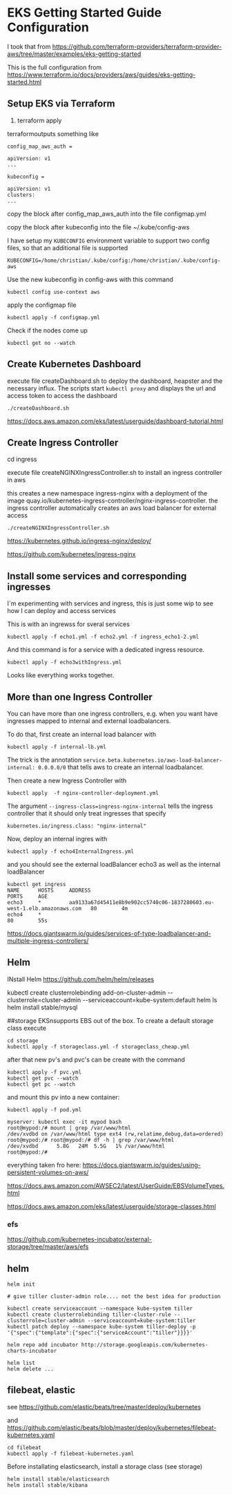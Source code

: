 # EKS Getting Started Guide Configuration

I took  that from  https://github.com/terraform-providers/terraform-provider-aws/tree/master/examples/eks-getting-started

This is the full configuration from https://www.terraform.io/docs/providers/aws/guides/eks-getting-started.html



## Setup EKS via Terraform
1. terraform apply

terraformoutputs something like

```
config_map_aws_auth = 

apiVersion: v1
... 

kubeconfig = 

apiVersion: v1
clusters:
... 
```




copy the block after config_map_aws_auth into the file configmap.yml 

copy the block after kubeconfig into the file ~/.kube/config-aws 


I have setup my ```KUBECONFIG``` environment variable to support two config files, so that an additional file is supported

```KUBECONFIG=/home/christian/.kube/config:/home/christian/.kube/config-aws```


Use the new kubeconfig in config-aws with this command

```
kubectl config use-context aws
```

apply the configmap file
 
```
kubectl apply -f configmap.yml 
```

Check if the nodes come up 
```
kubectl get no --watch
```


## Create Kubernetes Dashboard


execute file createDashboard.sh to deploy the dashboard, heapster and the necessary influx.
The scripts start ```kubectl proxy``` and displays the url and access token to access the dashboard

```
./createDashboard.sh
```


https://docs.aws.amazon.com/eks/latest/userguide/dashboard-tutorial.html


## Create Ingress Controller

cd ingress

execute file createNGINXIngressController.sh to install an ingress controller in aws

this creates a new namespace ingress-nginx with a deployment of the image quay.io/kubernetes-ingress-controller/nginx-ingress-controller. the ingress controller automatically creates an aws load balancer for external access

```
./createNGINXIngressController.sh
```

https://kubernetes.github.io/ingress-nginx/deploy/

https://github.com/kubernetes/ingress-nginx


## Install some services and corresponding ingresses

I`m experimenting with services and ingress, this is just some wip to see how I can deploy and access services

This is with an ingrewss for sveral services

```
kubectl apply -f echo1.yml -f echo2.yml -f ingress_echo1-2.yml 
```

And this command is for a service with a dedicated ingress resource.

```
kubectl apply -f echo3withIngress.yml 
```

Looks like everything works together.

## More than one Ingress Controller

You can have more than one ingress controllers, e.g. when you want have ingresses mapped to internal and external loadbalancers.

To do that, first create an internal load balancer with

```
kubectl apply -f internal-lb.yml
```

The trick is the annotation ``` service.beta.kubernetes.io/aws-load-balancer-internal: 0.0.0.0/0 ``` that tells aws to create an internal loadbalancer.

Then create a new Ingress Controller with
```
kubectl apply  -f nginx-controller-deployment.yml
```

The argument ``` --ingress-class=ingress-nginx-internal ``` tells the ingress controller that it should only treat ingresses that specify

``` kubernetes.io/ingress.class: "nginx-internal" ```


Now, deploy an internal ingres with
```
kubectl apply -f echo4InternalIngress.yml 

```
and you should see the external loadBalancer echo3 as well as the internal loadBalancer

```
kubectl get ingress
NAME      HOSTS     ADDRESS                                                                   PORTS     AGE
echo3     *         aa9133a67d45411e8b9e902cc5740c06-1837280603.eu-west-1.elb.amazonaws.com   80        4m
echo4     *                                                                                   80        55s
```

https://docs.giantswarm.io/guides/services-of-type-loadbalancer-and-multiple-ingress-controllers/


## Helm

INstall Helm
https://github.com/helm/helm/releases

kubectl create clusterrolebinding add-on-cluster-admin --clusterrole=cluster-admin --serviceaccount=kube-system:default
helm ls
helm install stable/mysql

##storage
EKSnsupports EBS out of the box. To create a default storage class execute

```
cd storage
kubectl apply -f storageclass.yml -f storageclass_cheap.yml
```

after that new pv's and pvc's can be create with the command
```
kubectl apply -f pvc.yml 
kubectl get pvc --watch
kubectl get pc --watch

```

and mount this pv into a new container:

```
kubectl apply -f pod.yml 
```

```
myserver: kubectl exec -it mypod bash
root@mypod:/# mount | grep /var/www/html
/dev/xvdbd on /var/www/html type ext4 (rw,relatime,debug,data=ordered)
root@mypod:/# root@mypod:/# df -h | grep /var/www/html
/dev/xvdbd      5.8G   24M  5.5G   1% /var/www/html
root@mypod:/# 

```

everything taken fro here: https://docs.giantswarm.io/guides/using-persistent-volumes-on-aws/





https://docs.aws.amazon.com/AWSEC2/latest/UserGuide/EBSVolumeTypes.html

https://docs.aws.amazon.com/eks/latest/userguide/storage-classes.html



### efs

https://github.com/kubernetes-incubator/external-storage/tree/master/aws/efs



## helm

```
helm init

# give tiller cluster-admin role.... not the best idea for production

kubectl create serviceaccount --namespace kube-system tiller
kubectl create clusterrolebinding tiller-cluster-rule --clusterrole=cluster-admin --serviceaccount=kube-system:tiller
kubectl patch deploy --namespace kube-system tiller-deploy -p '{"spec":{"template":{"spec":{"serviceAccount":"tiller"}}}}'
```

```
helm repo add incubator http://storage.googleapis.com/kubernetes-charts-incubator

helm list
helm delete ...
```



## filebeat, elastic

see https://github.com/elastic/beats/tree/master/deploy/kubernetes

and https://github.com/elastic/beats/blob/master/deploy/kubernetes/filebeat-kubernetes.yaml

```
cd filebeat
kubectl apply -f filebeat-kubernetes.yaml
```

Before installating elasticsearch, install a storage class (see storage)

```
helm install stable/elasticsearch
helm install stable/kibana
```


